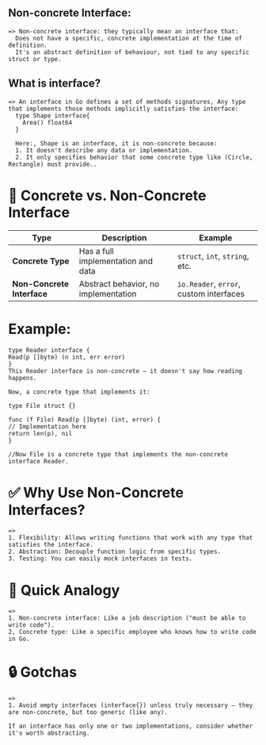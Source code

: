 ## Non-concrete Interface:
    => Non-concrete interface: they typically mean an interface that:
      Does not have a specific, concrete implementation at the time of definition.
      It's an abstract definition of behaviour, not tied to any specific struct or type.


## What is interface?
    => An interface in Go defines a set of methods signatures, Any type that implements those methods implicitly satisfies the interface:
      type Shape interface{
        Area() float64
      }

      Here:, Shape is an interface, it is non-concrete because:
      1. It doesn't describe any data or implementation.
      2. It only specifies behavior that some concrete type like (Circle, Rectangle) must provide..


# 🎯 Concrete vs. Non-Concrete Interface

| Type                       | Description                          | Example                                 |
| -------------------------- | ------------------------------------ | --------------------------------------- |
| **Concrete Type**          | Has a full implementation and data   | `struct`, `int`, `string`, etc.         |
| **Non-Concrete Interface** | Abstract behavior, no implementation | `io.Reader`, `error`, custom interfaces |


# Example:
    type Reader interface {
    Read(p []byte) (n int, err error)
    }
    This Reader interface is non-concrete — it doesn't say how reading happens.

    Now, a concrete type that implements it:

    type File struct {}

    func (f File) Read(p []byte) (int, error) {
    // Implementation here
    return len(p), nil
    }

    //Now File is a concrete type that implements the non-concrete interface Reader.



# ✅ Why Use Non-Concrete Interfaces?
    =>
    1. Flexibility: Allows writing functions that work with any type that satisfies the interface. 
    2. Abstraction: Decouple function logic from specific types. 
    3. Testing: You can easily mock interfaces in tests.


# 🧠 Quick Analogy
    =>
    1. Non-concrete interface: Like a job description ("must be able to write code").
    2, Concrete type: Like a specific employee who knows how to write code in Go.

# 🔒 Gotchas
    =>
    1. Avoid empty interfaces (interface{}) unless truly necessary — they are non-concrete, but too generic (like any).

    If an interface has only one or two implementations, consider whether it's worth abstracting.

